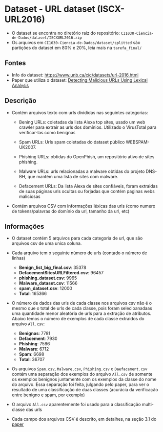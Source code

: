 # Dataset - URL dataset (ISCX-URL2016)

- O dataset se encontra no diretório raiz do repositório: `CI1030-Ciencia-de-Dados/dataset/ISCXURL2016.zip`
- Os arquivos em `CI1030-Ciencia-de-Dados/dataset/splitted` são partições do dataset em 80% e 20%, leia mais na `tarefa_final/`

## Fontes
- Info do dataset: https://www.unb.ca/cic/datasets/url-2016.html
- Paper que utiliza o dataset: [Detecting Malicious URLs Using Lexical Analysis](https://www.researchgate.net/publication/308365207_Detecting_Malicious_URLs_Using_Lexical_Analysis)


## Descrição

- Contém arquivos texto com urls divididas nas seguintes categorias:
    - Bening URLs: coletadas da lista Alexa top sites, usado um web crawler para extrair as urls dos domínios. Utilizado o VirusTotal para verificar-las como benignas
    
    - Spam URLs: Urls spam coletadas do dataset público WEBSPAM-UK2007.

    - Phishing URLs: obtidas do OpenPhish, um repositório ativo de sites phishing.

    - Malware URLs: urls relacionadas a malware obtidas do projeto DNS-BH, que mantém uma lista de sites com malware.

    - Defacement URLs: Da lista Alexa de sites confiáveis, foram extraidas de suas páginas urls ocultas ou forjadas que contém paginas webs maliciosas

- Contém arquivos CSV com informações léxicas das urls (como numero de tokens/palavras do domínio da url, tamanho da url, etc) 


## Informações
- O dataset contém 5 arquivos para cada categoria de url, que são arquivos csv de uma unica coluna.
- Cada arquivo tem o seguinte número de urls (contado o número de linhas)

    - __Benign_list_big_final.csv__: 35378
    - __DefacementSitesURLFiltered.csv__: 96457
    - __phishing_dataset.csv__: 9965
    - __Malware_dataset.csv__: 11566
    - __spam_dataset.csv__: 12000
    - __Total__: 165366

- O número de dados das urls de cada classe nos arquivos csv não é o mesmo que o total de urls de cada classe, pois foram selecioanadaas uma quantidade menor aleatória de urls para a extração de atributos. Abaixo temos o número de exemplos de cada classe extraidos do arquivo `All.csv`:
    - __Benignas__: 7781
    - __Defacement__: 7930
    - __Phishing__: 7586
    - __Malware__: 6712
    - __Spam__: 6698
    - __Total__: 36707

- Os arquivos `Spam.csv`, `Malware.csv`, `Phishing.csv` e `Daefacement.csv` contém uma separação
dos exemplos do arquivo `All.csv` de somente os exemplos benignos juntamente com os exemplos da classe do nome do arquivo. Essa separação foi feita, julgando pelo paper, para ver o resultado de uma classificação de duas classes (acurácia da verificação entre benigno e spam, por exemplo)
- O arquivo `All.csv` aparentemente foi usado para a classificação multi-classe das urls
- Cada campo dos arquivos CSV é descrito, em detalhes, na seção 3.1 do [paper](https://www.researchgate.net/publication/308365207_Detecting_Malicious_URLs_Using_Lexical_Analysis)
